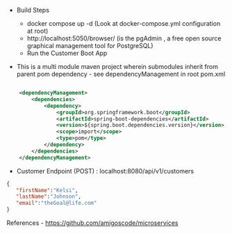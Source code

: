 
- Build Steps
    - docker compose up -d (Look at docker-compose.yml configuration at root)
    - http://localhost:5050/browser/ (is the pgAdmin , a free open source graphical management tool for PostgreSQL)
    - Run the Customer Boot App

- This is a multi module maven project wherein submodules inherit from parent pom dependency - see dependencyManagement in root pom.xml
```xml

    <dependencyManagement>
        <dependencies>
            <dependency>
                <groupId>org.springframework.boot</groupId>
                <artifactId>spring-boot-dependencies</artifactId>
                <version>${spring.boot.dependencies.version}</version>
                <scope>import</scope>
                <type>pom</type>
            </dependency>
        </dependencies>
    </dependencyManagement>
```

- Customer Endpoint (POST) : localhost:8080/api/v1/customers
```json
{
   "firstName":"Kelsi",
   "lastName":"Johnson",
   "email":"theGoal@life.com"
}
```

References - https://github.com/amigoscode/microservices
